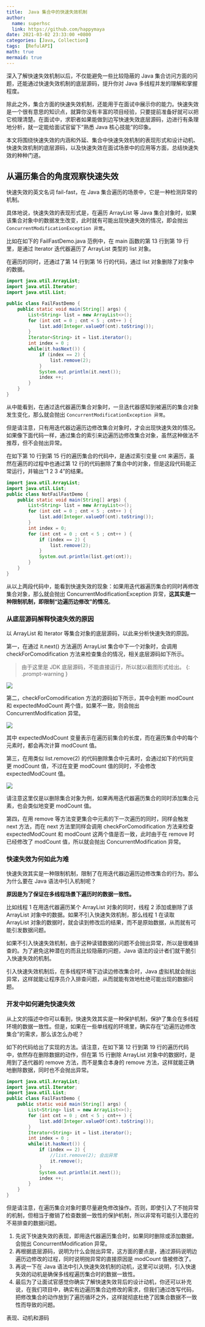 ```yaml
---
title:  Java 集合中的快速失效机制
author:
  name: superhsc
  link: https://github.com/happymaya
date: 2021-03-02 23:33:00 +0800
categories: [Java, Collection]
tags:  [RefulAPI]
math: true
mermaid: true
---
```


深入了解快速失效机制以后，不仅能避免一些比较隐蔽的 Java 集合访问方面的问题，还能通过快速失效机制的底层源码，提升你对 Java 多线程并发的理解和掌握程度。

除此之外，集合方面的快速失效机制，还能用于在面试中展示你的能力。快速失效是一个很有意思的知识点，就算你没有丰富的项目经验，只要提前准备好就可以把它梳理清楚。在面试中，求职者如果能做到边写快速失效底层源码，边进行有条理地分析，就一定能给面试官留下“熟悉 Java 核心技能”的印象。

本文将围绕快速失效的内涵和外延、集合中快速失效机制的表现形式和设计动机、快速失效机制的底层源码，以及快速失效在面试场景中的应用等方面，总结快速失效的种种门道。

## 从遍历集合的角度观察快速失效

快速失效的英文名词 fail-fast，在 Java 集合遍历的场景中，它是一种检测异常的机制。

具体地说，快速失效的表现形式是，在遍历 ArrayList 等 Java 集合对象时，如果该集合对象中的数据发生改变，此时就有可能出现快速失效的情况，即会抛出 `ConcurrentModificationException 异常`。

比如在如下的 FailFastDemo.java 范例中，在 main 函数的第 13 行到第 19 行里，是通过 Iterator 迭代器遍历了 ArrayList 类型的 list 对象。

在遍历的同时，还通过了第 14 行到第 16 行的代码，通过 list 对象删除了对象中的数据。

```java
import java.util.ArrayList;
import java.util.Iterator;
import java.util.List;

public class FailFastDemo {
    public static void main(String[] args) {
        List<String> list = new ArrayList<>();
        for (int cnt = 0 ; cnt < 5 ; cnt++ ) {
            list.add(Integer.valueOf(cnt).toString());
        }
        Iterator<String> it = list.iterator();
        int index = 0 ;
        while(it.hasNext()) {
            if (index == 2) {
                list.remove(2);
            }
            System.out.println(it.next());
            index ++;
        }
    }
}
```

从中能看到，在通过迭代器遍历集合对象时，一旦迭代器感知到被遍历的集合对象发生变化，那么就会抛出 `ConcurrentModificationException 异常`。

但是请注意，只有用迭代器边遍历边修改集合对象时，才会出现快速失效的情况。如果像下面代码一样，通过集合的索引来边遍历边修改集合对象，虽然这种做法不推荐，但不会抛出异常。

在如下第 10 行到第 15 行的遍历集合的代码中，是通过索引变量 cnt 来遍历，虽然在遍历的过程中也通过第 12 行的代码删除了集合中的对象，但是这段代码能正常运行，并输出“1 2 3 4”的结果。

```java
import java.util.ArrayList;
import java.util.List;
public class NotFailFastDemo {
    public static void main(String[] args) {
        List<String> list = new ArrayList<>();
        for (int cnt = 0 ; cnt < 5 ; cnt++ ) {
            list.add(Integer.valueOf(cnt).toString());
        }
        int index = 0;
        for (int cnt = 0 ; cnt < 5 ; cnt++ ) {
            if (index == 2) {
                list.remove(2);
            }
            System.out.println(list.get(cnt));
        }
    }
}
```

从以上两段代码中，能看到快速失效的现象：如果用迭代器遍历集合的同时再修改集合对象，那么就会抛出 ConcurrentModificationException 异常，**这其实是一种限制机制，即限制“边遍历边修改”的情况**。

### 从底层源码解释快速失效的原因

以 ArrayList 和 Iterator 等集合对象的底层源码，以此来分析快速失效的原因。

第一，在通过 it.next() 方法遍历 ArrayList 集合中下一个对象时，会调用 checkForComodification 方法来检查集合的情况，相关底层源码如下所示。

> 由于这里是 JDK 底层源码，不能直接运行，所以就以截图形式给出。
{: .prompt-warning }

![](https://image.happymaya.cn/assert/blog/java/java-collection-fail-fast-1.png)

第二，checkForComodification 方法的源码如下所示，其中会判断 modCount 和 expectedModCount 两个值，如果不一致，则会抛出 ConcurrentModification 异常。

![](https://image.happymaya.cn/assert/blog/java/java-collection-fail-fast-2.png)

其中 expectedModCount 变量表示在遍历前集合的长度，而在遍历集合中的每个元素时，都会再次计算 modCount 值。

第三，在用类似 list.remove(2) 的代码删除集合中元素时，会通过如下的代码变更 modCount 值，不过在变更 modCount 值的同时，不会修改 expectedModCount 值。

![](https://image.happymaya.cn/assert/blog/java/java-collection-fail-fast-3.png)

请注意这里仅是以删除集合对象为例，如果再用迭代器遍历集合的同时添加集合元素，也会类似地变更 modCount 值。

第四，在用 remove 等方法变更集合中元素的下一次遍历的同时，同样会触发 next 方法，而在 next 方法里同样会调用 checkForComodification 方法来检查 expectedModCount 和 modCount 这两个值是否一致，此时由于在 remove 时已经修改了 modCount 值，所以就会抛出 ConcurrentModification 异常。

### 快速失效为何如此为难

快速失效其实是一种限制机制，限制了在用迭代器边遍历边修改集合的行为。那么为什么要在 Java 语法中引入机制呢？

**原因是为了保证在多线程场景下遍历时的数据一致性。**

比如线程 1 在用迭代器遍历某个 ArrayList 对象的同时，线程 2 添加或删除了该 ArrayList 对象中的数据。如果不引入快速失效机制，那么线程 1 在读取 ArrayList 对象的数据时，就会读到修改后的结果，而不是原始数据，从而就有可能引发数据问题。

如果不引入快速失效机制，由于这种读错数据的问题不会抛出异常，所以是很难排查的。为了避免这种潜在的而且比较隐蔽的问题，Java 语法的设计者们就干脆引入快速失效的机制。

引入快速失效机制后，在多线程环境下边读边修改集合时，Java 虚拟机就会抛出异常，这样就能让程序员介入排查问题，从而就能有效地杜绝可能出现的数据问题。

### 开发中如何避免快速失效

从上文的描述中你可以看到，快速失效其实是一种保护机制，保护了集合在多线程环境的数据一致性。但是，如果在一些单线程的环境里，确实存在“边遍历边修改集合”的需求，那么该怎么办呢？

如下的代码给出了实现的方法。请注意，在如下第 12 行到第 19 行的遍历代码中，依然存在删除数据的动作，但在第 15 行删除 ArrayList 对象中的数据时，是用到了迭代器的 remove 方法，而不是集合本身的 remove 方法，这样就能正确地删除数据，同时也不会抛出异常。

```java
import java.util.ArrayList;
import java.util.Iterator;
import java.util.List;
public class FailFastDemo {
    public static void main(String[] args) {
        List<String> list = new ArrayList<>();
        for (int cnt = 0 ; cnt < 5 ; cnt++ ) {
            list.add(Integer.valueOf(cnt).toString());
        }
        Iterator<String> it = list.iterator();
        int index = 0 ;
        while(it.hasNext()) {
            if (index == 2) {
                //list.remove(2); 会出异常
                it.remove();
            }
            System.out.println(it.next());
            index ++;
        }
    }
}
```

但是请注意，在遍历集合对象时要尽量避免修改操作。否则，即使引入了不抛异常的机制，但相当于撤销了检查数据一致性的保护机制，所以非常有可能引入潜在的不易排查的数据问题。

1. 先说下快速失效的表现，即用迭代器遍历集合时，如果同时删除或添加数据，会抛出 ConcurrentModification 异常。
2. 再根据底层源码，说明为什么会抛出异常，这方面的要点是，通过源码说明边遍历边修改的过程，同时说明抛异常的直接原因是 modCount 值被修改了。
3. 再说一下在 Java 语法中引入快速失效机制的动机，这里可以说明，引入快速失效的动机是确保多线程遍历集合时的数据一致性。
4. 最后为了让面试官感觉你确实了解快速失效背后的设计动机，你还可以补充说，在我们项目中，确实有边遍历集合边修改的需求，但我们通过改写代码，把修改集合的动作放到了遍历循环之外，这样就彻底杜绝了因集合数据不一致性而导致的问题。

表现、动机和源码